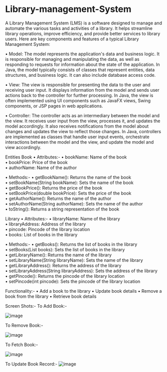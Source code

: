 # Library-management-System
A Library Management System (LMS) is a software designed to manage and automate the various tasks and activities of a library. It helps streamline library operations, improve efficiency, and provide better services to library users. Here are key components and features of a typical Library Management System:

• Model:
The model represents the application's data and business logic. It is responsible for managing and manipulating the data, as well as responding to requests for information about the state of the application.
In Java, the model typically consists of classes that represent entities, data structures, and business logic. It can also include database access code.

• View:
The view is responsible for presenting the data to the user and receiving user input. It displays information from the model and sends user actions back to the controller for further processing.
In Java, the view is often implemented using UI components such as JavaFX views, Swing components, or JSP pages in web applications.

• Controller:
The controller acts as an intermediary between the model and the view. It receives user input from the view, processes it, and updates the model accordingly. It also receives notifications from the model about changes and updates the view to reflect those changes.
In Java, controllers are implemented as classes that handle user input events, orchestrate interactions between the model and the view, and update the model and view accordingly.

Entities
Book
• Attributes:-
• bookName: Name of the book  
• bookPrice: Price of the book  
• authorName: Name of the author  

• Methods:-
• getBookName(): Returns the name of the book  
• setBookName(String bookName): Sets the name of the book  
• getBookPrice(): Returns the price of the book  
• setBookPrice(double bookPrice): Sets the price of the book  
• getAuthorName(): Returns the name of the author  
• setAuthorName(String authorName): Sets the name of the author  
• toString(): Returns a string representation of the book  

Library
• Attributes:-
• libraryName: Name of the library    
• libraryAddress: Address of the library    
• pincode: Pincode of the library location  
• books: List of books in the library 

• Methods:-
• getBooks(): Returns the list of books in the library  
• setBooks(List<Book> books): Sets the list of books in the library  
• getLibraryName(): Returns the name of the library  
• setLibraryName(String libraryName): Sets the name of the library  
• getLibraryAddress(): Returns the address of the library  
• setLibraryAddress(String libraryAddress): Sets the address of the library  
• getPincode(): Returns the pincode of the library location  
• setPincode(int pincode): Sets the pincode of the library location  

Functionality:-
• Add a book to the library
• Update book details
• Remove a book from the library
• Retrieve book details

Screen Shots:-
To Add Book:-

![image](https://github.com/AmarGupta2503/Library-management-System2/assets/162796574/ab95e0a5-3c11-4619-8f3a-0d3d02bfa3d8)

To Remove Book:-


![image](https://github.com/AmarGupta2503/Library-management-System2/assets/162796574/06c067c9-bbb8-4c43-aaaf-9a2cc321329e)

To Fetch Book:-


![image](https://github.com/AmarGupta2503/Library-management-System2/assets/162796574/06af2bac-647d-4bc2-8e95-7857da7cd8a9)

To Update Book Record:-
![image](https://github.com/AmarGupta2503/Library-management-System2/assets/162796574/7e5873f3-8118-4fa0-a3dd-f98ed5a6f0f2)




